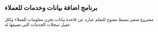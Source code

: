 
## برنامج اضافة بيانات وخدمات للعملاء

مشروع صغير بسيط مفتوح للتعلم 
عباره عن قاعدة بيانات تخزن معلومات للعملاء ولكل عميل سجلات الخدمات التي تضيفها له 
